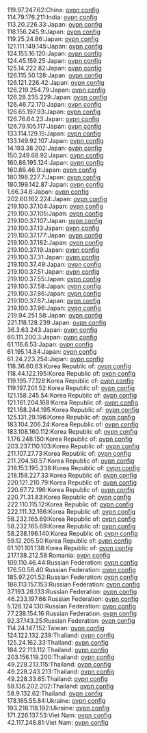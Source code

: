 119.97.247.62:China: [ovpn config](vpn/119_97_247_62.ovpn)  
114.79.176.211:India: [ovpn config](vpn/114_79_176_211.ovpn)  
113.20.226.33:Japan: [ovpn config](vpn/113_20_226_33.ovpn)  
118.156.245.9:Japan: [ovpn config](vpn/118_156_245_9.ovpn)  
119.25.24.86:Japan: [ovpn config](vpn/119_25_24_86.ovpn)  
121.111.149.145:Japan: [ovpn config](vpn/121_111_149_145.ovpn)  
124.155.16.120:Japan: [ovpn config](vpn/124_155_16_120.ovpn)  
124.45.159.25:Japan: [ovpn config](vpn/124_45_159_25.ovpn)  
125.14.222.82:Japan: [ovpn config](vpn/125_14_222_82.ovpn)  
126.115.50.128:Japan: [ovpn config](vpn/126_115_50_128.ovpn)  
126.121.226.42:Japan: [ovpn config](vpn/126_121_226_42.ovpn)  
126.219.254.79:Japan: [ovpn config](vpn/126_219_254_79.ovpn)  
126.28.235.229:Japan: [ovpn config](vpn/126_28_235_229.ovpn)  
126.46.72.170:Japan: [ovpn config](vpn/126_46_72_170.ovpn)  
126.65.197.93:Japan: [ovpn config](vpn/126_65_197_93.ovpn)  
126.76.64.23:Japan: [ovpn config](vpn/126_76_64_23.ovpn)  
126.79.105.117:Japan: [ovpn config](vpn/126_79_105_117.ovpn)  
133.114.129.15:Japan: [ovpn config](vpn/133_114_129_15.ovpn)  
133.149.92.107:Japan: [ovpn config](vpn/133_149_92_107.ovpn)  
14.193.38.202:Japan: [ovpn config](vpn/14_193_38_202.ovpn)  
150.249.68.92:Japan: [ovpn config](vpn/150_249_68_92.ovpn)  
160.86.195.124:Japan: [ovpn config](vpn/160_86_195_124.ovpn)  
160.86.46.9:Japan: [ovpn config](vpn/160_86_46_9.ovpn)  
180.198.227.7:Japan: [ovpn config](vpn/180_198_227_7.ovpn)  
180.199.142.87:Japan: [ovpn config](vpn/180_199_142_87.ovpn)  
1.66.34.6:Japan: [ovpn config](vpn/1_66_34_6.ovpn)  
202.60.162.224:Japan: [ovpn config](vpn/202_60_162_224.ovpn)  
219.100.37.104:Japan: [ovpn config](vpn/219_100_37_104.ovpn)  
219.100.37.105:Japan: [ovpn config](vpn/219_100_37_105.ovpn)  
219.100.37.107:Japan: [ovpn config](vpn/219_100_37_107.ovpn)  
219.100.37.13:Japan: [ovpn config](vpn/219_100_37_13.ovpn)  
219.100.37.177:Japan: [ovpn config](vpn/219_100_37_177.ovpn)  
219.100.37.182:Japan: [ovpn config](vpn/219_100_37_182.ovpn)  
219.100.37.19:Japan: [ovpn config](vpn/219_100_37_19.ovpn)  
219.100.37.31:Japan: [ovpn config](vpn/219_100_37_31.ovpn)  
219.100.37.49:Japan: [ovpn config](vpn/219_100_37_49.ovpn)  
219.100.37.51:Japan: [ovpn config](vpn/219_100_37_51.ovpn)  
219.100.37.55:Japan: [ovpn config](vpn/219_100_37_55.ovpn)  
219.100.37.58:Japan: [ovpn config](vpn/219_100_37_58.ovpn)  
219.100.37.86:Japan: [ovpn config](vpn/219_100_37_86.ovpn)  
219.100.37.87:Japan: [ovpn config](vpn/219_100_37_87.ovpn)  
219.100.37.96:Japan: [ovpn config](vpn/219_100_37_96.ovpn)  
219.94.251.58:Japan: [ovpn config](vpn/219_94_251_58.ovpn)  
221.118.128.239:Japan: [ovpn config](vpn/221_118_128_239.ovpn)  
36.3.63.243:Japan: [ovpn config](vpn/36_3_63_243.ovpn)  
60.111.200.3:Japan: [ovpn config](vpn/60_111_200_3.ovpn)  
61.116.6.53:Japan: [ovpn config](vpn/61_116_6_53.ovpn)  
61.195.14.84:Japan: [ovpn config](vpn/61_195_14_84.ovpn)  
61.24.223.254:Japan: [ovpn config](vpn/61_24_223_254.ovpn)  
118.36.60.63:Korea Republic of: [ovpn config](vpn/118_36_60_63.ovpn)  
118.44.122.195:Korea Republic of: [ovpn config](vpn/118_44_122_195.ovpn)  
119.195.77.128:Korea Republic of: [ovpn config](vpn/119_195_77_128.ovpn)  
119.197.201.52:Korea Republic of: [ovpn config](vpn/119_197_201_52.ovpn)  
121.158.245.54:Korea Republic of: [ovpn config](vpn/121_158_245_54.ovpn)  
121.161.204.168:Korea Republic of: [ovpn config](vpn/121_161_204_168.ovpn)  
121.168.244.195:Korea Republic of: [ovpn config](vpn/121_168_244_195.ovpn)  
125.131.29.196:Korea Republic of: [ovpn config](vpn/125_131_29_196.ovpn)  
183.104.206.24:Korea Republic of: [ovpn config](vpn/183_104_206_24.ovpn)  
183.108.160.112:Korea Republic of: [ovpn config](vpn/183_108_160_112.ovpn)  
1.176.248.150:Korea Republic of: [ovpn config](vpn/1_176_248_150.ovpn)  
203.237.110.103:Korea Republic of: [ovpn config](vpn/203_237_110_103.ovpn)  
211.107.27.73:Korea Republic of: [ovpn config](vpn/211_107_27_73.ovpn)  
211.204.50.57:Korea Republic of: [ovpn config](vpn/211_204_50_57.ovpn)  
218.153.195.238:Korea Republic of: [ovpn config](vpn/218_153_195_238.ovpn)  
218.158.227.33:Korea Republic of: [ovpn config](vpn/218_158_227_33.ovpn)  
220.121.210.79:Korea Republic of: [ovpn config](vpn/220_121_210_79.ovpn)  
220.67.72.196:Korea Republic of: [ovpn config](vpn/220_67_72_196.ovpn)  
220.71.31.83:Korea Republic of: [ovpn config](vpn/220_71_31_83.ovpn)  
222.110.115.12:Korea Republic of: [ovpn config](vpn/222_110_115_12.ovpn)  
222.111.32.166:Korea Republic of: [ovpn config](vpn/222_111_32_166.ovpn)  
58.232.165.69:Korea Republic of: [ovpn config](vpn/58_232_165_69.ovpn)  
58.232.165.69:Korea Republic of: [ovpn config](vpn/58_232_165_69.ovpn)  
58.238.196.140:Korea Republic of: [ovpn config](vpn/58_238_196_140.ovpn)  
59.12.205.50:Korea Republic of: [ovpn config](vpn/59_12_205_50.ovpn)  
61.101.101.138:Korea Republic of: [ovpn config](vpn/61_101_101_138.ovpn)  
217.138.212.58:Romania: [ovpn config](vpn/217_138_212_58.ovpn)  
109.110.46.44:Russian Federation: [ovpn config](vpn/109_110_46_44.ovpn)  
176.50.58.40:Russian Federation: [ovpn config](vpn/176_50_58_40.ovpn)  
185.97.201.52:Russian Federation: [ovpn config](vpn/185_97_201_52.ovpn)  
188.113.157.153:Russian Federation: [ovpn config](vpn/188_113_157_153.ovpn)  
37.193.26.133:Russian Federation: [ovpn config](vpn/37_193_26_133.ovpn)  
46.233.197.66:Russian Federation: [ovpn config](vpn/46_233_197_66.ovpn)  
5.128.124.130:Russian Federation: [ovpn config](vpn/5_128_124_130.ovpn)  
77.238.154.16:Russian Federation: [ovpn config](vpn/77_238_154_16.ovpn)  
92.37.143.25:Russian Federation: [ovpn config](vpn/92_37_143_25.ovpn)  
114.24.147.152:Taiwan: [ovpn config](vpn/114_24_147_152.ovpn)  
124.122.132.239:Thailand: [ovpn config](vpn/124_122_132_239.ovpn)  
125.24.162.33:Thailand: [ovpn config](vpn/125_24_162_33.ovpn)  
184.22.113.112:Thailand: [ovpn config](vpn/184_22_113_112.ovpn)  
203.156.119.200:Thailand: [ovpn config](vpn/203_156_119_200.ovpn)  
49.228.213.115:Thailand: [ovpn config](vpn/49_228_213_115.ovpn)  
49.228.243.213:Thailand: [ovpn config](vpn/49_228_243_213.ovpn)  
49.228.33.65:Thailand: [ovpn config](vpn/49_228_33_65.ovpn)  
58.136.202.202:Thailand: [ovpn config](vpn/58_136_202_202.ovpn)  
58.9.132.62:Thailand: [ovpn config](vpn/58_9_132_62.ovpn)  
178.165.55.84:Ukraine: [ovpn config](vpn/178_165_55_84.ovpn)  
193.218.118.192:Ukraine: [ovpn config](vpn/193_218_118_192.ovpn)  
171.226.137.53:Viet Nam: [ovpn config](vpn/171_226_137_53.ovpn)  
42.117.248.81:Viet Nam: [ovpn config](vpn/42_117_248_81.ovpn)  

